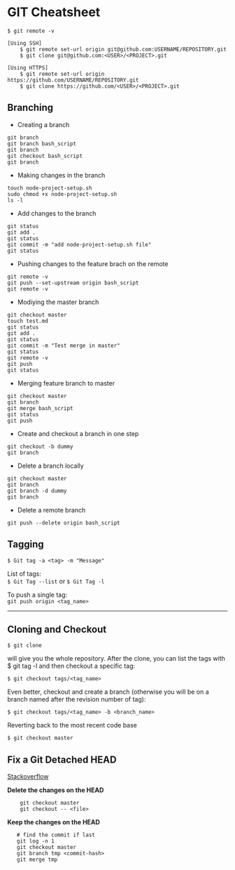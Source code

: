 # GIT Cheatsheet

```
$ git remote -v

[Using SSH] 
    $ git remote set-url origin git@github.com:USERNAME/REPOSITORY.git 
    $ git clone git@github.com:<USER>/<PROJECT>.git

[Using HTTPS]  
    $ git remote set-url origin https://github.com/USERNAME/REPOSITORY.git
    $ git clone https://github.com/<USER>/<PROJECT>.git
```

## Branching
- Creating a branch
```
git branch
git branch bash_script
git branch
git checkout bash_script
git branch
```
- Making changes in the branch
```
touch node-project-setup.sh
sudo chmod +x node-project-setup.sh
ls -l
```
- Add changes to the branch
```
git status
git add .
git status
git commit -m "add node-project-setup.sh file"
git status
```
- Pushing changes to the feature brach on the remote
```
git remote -v
git push --set-upstream origin bash_script
git remote -v
```
- Modiying the master branch
```
git checkout master
touch test.md
git status
git add .
git status
git commit -m "Test merge in master"
git status
git remote -v
git push
git status
```
- Merging feature branch to master
```
git checkout master
git branch
git merge bash_script
git status
git push
```
- Create and checkout a branch in one step
```
git checkout -b dummy
git branch
```
- Delete a branch locally
```
git checkout master
git branch
git branch -d dummy
git branch
```
- Delete a remote branch
```
git push --delete origin bash_script
```
## Tagging

`$ Git tag -a <tag> -m "Message"`  

List of tags:  
`$ Git Tag --list`
or
`$ Git Tag -l`

To push a single tag:  
`git push origin <tag_name>`

***

## Cloning and Checkout

`$ git clone`  

will give you the whole repository.
After the clone, you can list the tags with $ git tag -l and then checkout a specific tag:  

`$ git checkout tags/<tag_name>`  

Even better, checkout and create a branch (otherwise you will be on a branch named after the revision number of tag):

`$ git checkout tags/<tag_name> -b <branch_name>`

Reverting back to the most recent code base

`$ git checkout master`


## Fix a Git Detached HEAD

[Stackoverflow](https://stackoverflow.com/questions/10228760/fix-a-git-detached-head)

**Delete the changes on the HEAD**

```
    git checkout master
    git checkout -- <file>
```

**Keep the changes on the HEAD**

```
   # find the commit if last
   git log -n 1
   git checkout master
   git branch tmp <commit-hash>
   git merge tmp 
```


